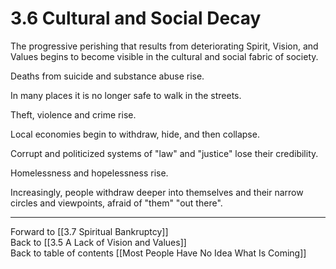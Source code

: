 # 3.6 Cultural and Social Decay

The progressive perishing that results from deteriorating Spirit, Vision, and Values begins to become visible in the cultural and social fabric of society. 

Deaths from suicide and substance abuse rise. 

In many places it is no longer safe to walk in the streets. 

Theft, violence and crime rise. 

Local economies begin to withdraw, hide, and then collapse. 

Corrupt and politicized systems of "law" and "justice" lose their credibility. 

Homelessness and hopelessness rise. 

Increasingly, people withdraw deeper into themselves and their narrow circles and viewpoints, afraid of "them" "out there". 

___

Forward to [[3.7 Spiritual Bankruptcy]]  
Back to [[3.5 A Lack of Vision and Values]]   
Back to table of contents [[Most People Have No Idea What Is Coming]]   


